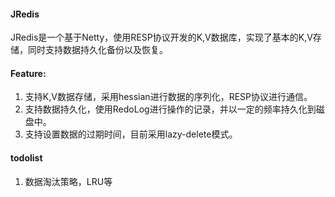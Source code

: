 #### JRedis
JRedis是一个基于Netty，使用RESP协议开发的K,V数据库，实现了基本的K,V存储，同时支持数据持久化备份以及恢复。

#### Feature:
1. 支持K,V数据存储，采用hessian进行数据的序列化，RESP协议进行通信。
2. 支持数据持久化，使用RedoLog进行操作的记录，并以一定的频率持久化到磁盘中。
3. 支持设置数据的过期时间，目前采用lazy-delete模式。
#### todolist
1. 数据淘汰策略，LRU等